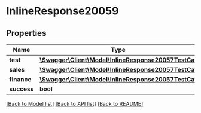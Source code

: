 # InlineResponse20059

## Properties
Name | Type | Description | Notes
------------ | ------------- | ------------- | -------------
**test** | [**\Swagger\Client\Model\InlineResponse20057TestCat**](InlineResponse20057TestCat.md) |  | [optional] 
**sales** | [**\Swagger\Client\Model\InlineResponse20057TestCat**](InlineResponse20057TestCat.md) |  | [optional] 
**finance** | [**\Swagger\Client\Model\InlineResponse20057TestCat**](InlineResponse20057TestCat.md) |  | [optional] 
**success** | **bool** |  | [optional] 

[[Back to Model list]](../../README.md#documentation-for-models) [[Back to API list]](../../README.md#documentation-for-api-endpoints) [[Back to README]](../../README.md)


